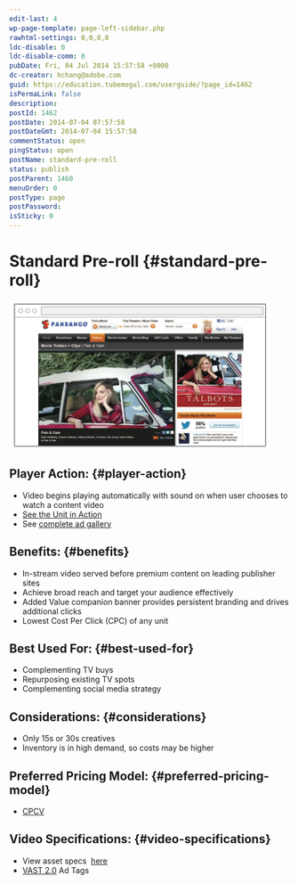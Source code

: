 ```yaml
---
edit-last: 4
wp-page-template: page-left-sidebar.php
rawhtml-settings: 0,0,0,0
ldc-disable: 0
ldc-disable-comm: 0
pubDate: Fri, 04 Jul 2014 15:57:58 +0000
dc-creator: hchang@adobe.com
guid: https://education.tubemogul.com/userguide/?page_id=1462
isPermaLink: false
description: 
postId: 1462
postDate: 2014-07-04 07:57:58
postDateGmt: 2014-07-04 15:57:58
commentStatus: open
pingStatus: open
postName: standard-pre-roll
status: publish
postParent: 1460
menuOrder: 0
postType: page
postPassword: 
isSticky: 0
---
```


# Standard Pre-roll {#standard-pre-roll}

![Standard Pre-roll](assets/standard-pre-roll.png)

## Player Action: {#player-action}

* Video begins playing automatically with sound on when user chooses to watch a content video
* [See the Unit in Action](https://www.tubemogul.com/configurator/ad_preview/UqrlOvnHd9U98AkH7oyL?fullsize=1)
* See [complete ad gallery](https://www.tubemogul.com/marketing/showcase/pre-roll-standard.html)

## Benefits: {#benefits}

* In-stream video served before premium content on leading publisher sites
* Achieve broad reach and target your audience effectively
* Added Value companion banner provides persistent branding and drives additional clicks
* Lowest Cost Per Click (CPC) of any unit

## Best Used For: {#best-used-for}

* Complementing TV buys
* Repurposing existing TV spots
* Complementing social media strategy

## Considerations: {#considerations}

* Only 15s or 30s creatives
* Inventory is in high demand, so costs may be higher

## Preferred Pricing Model: {#preferred-pricing-model}

* [CPCV](../../../../user-guide/planning/ad-formats/performance-pricing.md)

## Video Specifications: {#video-specifications}

* View asset specs&nbsp; [here](https://www.tubemogul.com/ad-specs/)
* [VAST 2.0](https://www.iab.net/guidelines/508676/digitalvideo/vsuite/vast/vast_copy) Ad Tags
